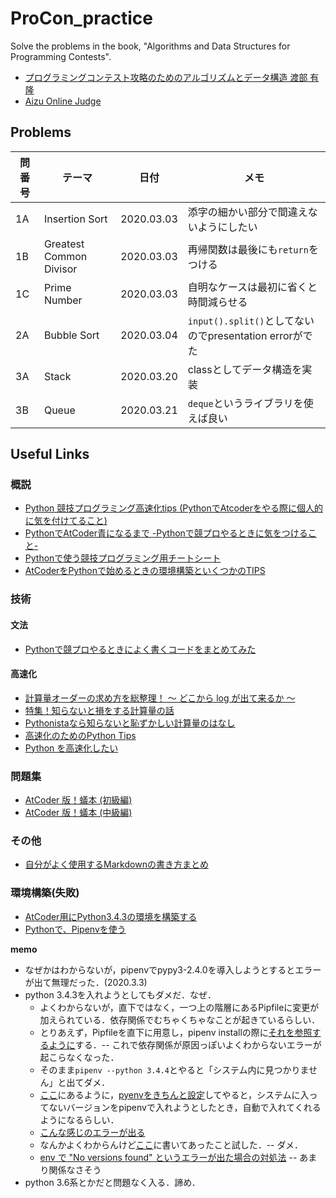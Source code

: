 # ProCon_practice
Solve the problems in the book, "Algorithms and Data Structures for Programming Contests".

* [プログラミングコンテスト攻略のためのアルゴリズムとデータ構造   渡部 有隆](https://www.amazon.co.jp/dp/4839952957/ref=cm_sw_r_tw_dp_U_x_c9lwEbZF3QEAX)
* [Aizu Online Judge](http://judge.u-aizu.ac.jp/onlinejudge/index.jsp)

## Problems

|問番号|テーマ|日付|メモ|
|--|--|--|--|
|1A|Insertion Sort|2020.03.03|添字の細かい部分で間違えないようにしたい|
|1B|Greatest Common Divisor|2020.03.03|再帰関数は最後にも`return`をつける|
|1C|Prime Number|2020.03.03|自明なケースは最初に省くと時間減らせる|
|2A|Bubble Sort|2020.03.04|`input().split()`としてないのでpresentation errorがでた|
|3A|Stack|2020.03.20|classとしてデータ構造を実装|
|3B|Queue|2020.03.21|`deque`というライブラリを使えば良い|


## Useful Links
### 概説
* [Python 競技プログラミング高速化tips (PythonでAtcoderをやる際に個人的に気を付けてること)](https://juppy.hatenablog.com/entry/2019/06/14/Python_%E7%AB%B6%E6%8A%80%E3%83%97%E3%83%AD%E3%82%B0%E3%83%A9%E3%83%9F%E3%83%B3%E3%82%B0%E9%AB%98%E9%80%9F%E5%8C%96tips_%28Python%E3%81%A7Atcoder%E3%82%92%E3%82%84%E3%82%8B%E9%9A%9B%E3%81%AB%E5%80%8B)
* [PythonでAtCoder青になるまで -Pythonで競プロやるときに気をつけること-](https://qiita.com/Kentaro_okumura/items/a6917572756a2e3c0da9)
* [Pythonで使う競技プログラミング用チートシート](https://qiita.com/_-_-_-_-_/items/34f933adc7be875e61d0)
* [AtCoderをPythonで始めるときの環境構築といくつかのTIPS](https://qiita.com/recuraki/items/e60a90d8c21c3af0394d)

### 技術
#### 文法
* [Pythonで競プロやるときによく書くコードをまとめてみた](https://qiita.com/y-tsutsu/items/aa7e8e809d6ac167d6a1)

#### 高速化
* [計算量オーダーの求め方を総整理！ 〜 どこから log が出て来るか 〜](https://qiita.com/drken/items/872ebc3a2b5caaa4a0d0)
* [特集！知らないと損をする計算量の話](https://qiita.com/drken/items/18b3b3db5735241465ef)
* [Pythonistaなら知らないと恥ずかしい計算量のはなし](https://qiita.com/Hironsan/items/68161ee16b1c9d7b25fb)
* [高速化のためのPython Tips](http://nonbiri-tereka.hatenablog.com/entry/2016/09/01/072402#PyPy)
* [Python を高速化したい](https://python.ms/optimization/#%E8%83%8C%E6%99%AF)



### 問題集
* [AtCoder 版！蟻本 (初級編)](https://qiita.com/drken/items/e77685614f3c6bf86f44)
* [AtCoder 版！蟻本 (中級編)](https://qiita.com/drken/items/2f56925972c1d34e05d8)

### その他
* [自分がよく使用するMarkdownの書き方まとめ](https://qiita.com/toyokky/items/47a5a56c20ad99e1784c)

### 環境構築(失敗)
* [AtCoder用にPython3.4.3の環境を構築する](https://qiita.com/showyou/items/e9df09abe97071ef35f5)
* [Pythonで、Pipenvを使う](https://narito.ninja/blog/detail/58/)

**memo**

* なぜかはわからないが，pipenvでpypy3-2.4.0を導入しようとするとエラーが出て無理だった．(2020.3.3)
* python 3.4.3を入れようとしてもダメだ．なぜ．
    - よくわからないが，直下ではなく，一つ上の階層にあるPipfileに変更が加えられている．依存関係でむちゃくちゃなことが起きているらしい．
    - とりあえず，Pipfileを直下に用意し，pipenv installの際に[それを参照するように](https://qiita.com/tonluqclml/items/cd0d2a2cb0197cbaee42)する．-- これで依存関係が原因っぽいよくわからないエラーが起こらなくなった．
    - そのまま`pipenv --python 3.4.4`とやると「システム内に見つかりません」と出てダメ．
    - [ここ](https://pipenv-ja.readthedocs.io/ja/translate-ja/advanced.html#automatic-python-installation)にあるように，[pyenvをきちんと設定](https://tekunabe.hatenablog.jp/entry/2018/12/28/pyenv_pipenv)してやると，システムに入ってないバージョンをpipenvで入れようとしたとき，自動で入れてくれるようになるらしい．
    - [こんな感じのエラーが出る](https://github.com/pyenv/pyenv/issues/1188)
    - なんかよくわからんけど[ここ](https://github.com/pyenv/pyenv/issues/1066)に書いてあったこと試した．-- ダメ．
    - [env で "No versions found" というエラーが出た場合の対処法](https://qiita.com/georgenano/items/0b289e1a2859ceda9b70) -- あまり関係なさそう
* python 3.6系とかだと問題なく入る．諦め．